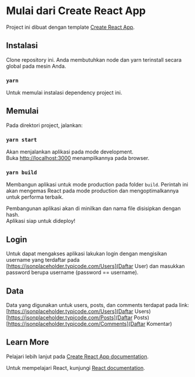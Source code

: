 # Mulai dari Create React App

Project ini dibuat dengan template [Create React App](https://github.com/facebook/create-react-app).

## Instalasi

Clone repository ini. Anda membutuhkan node dan yarn terinstall secara global pada mesin Anda.

### `yarn`

Untuk memulai instalasi dependency project ini.

## Memulai

Pada direktori project, jalankan:

### `yarn start`

Akan menjalankan aplikasi pada mode development.\
Buka [http://localhost:3000](http://localhost:3000) menampilkannya pada browser.

### `yarn build`

Membangun aplikasi untuk mode production pada folder `build`.
Perintah ini akan mengemas React pada mode production dan mengoptimalkannya untuk performa terbaik.

Pembangunan aplikasi akan di minilkan dan nama file disisipkan dengan hash.\
Aplikasi siap untuk dideploy!

## Login

Untuk dapat mengakses aplikasi lakukan login dengan mengisikan username yang terdaftar pada [https://jsonplaceholder.typicode.com/Users](Daftar User) dan masukkan password berupa username (password == username).

## Data

Data yang digunakan untuk users, posts, dan comments terdapat pada link:
[https://jsonplaceholder.typicode.com/Users](Daftar Users)
[https://jsonplaceholder.typicode.com/Posts](Daftar Posts)
[https://jsonplaceholder.typicode.com/Comments](Daftar Komentar)

## Learn More

Pelajari lebih lanjut pada [Create React App documentation](https://facebook.github.io/create-react-app/docs/getting-started).

Untuk mempelajari React, kunjungi [React documentation](https://reactjs.org/).
